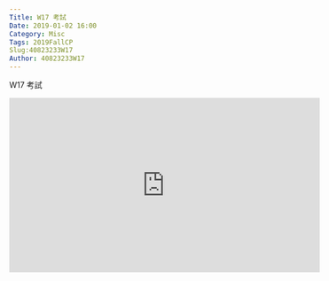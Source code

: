 ```yaml
---
Title: W17 考試
Date: 2019-01-02 16:00
Category: Misc
Tags: 2019FallCP
Slug:40823233W17
Author: 40823233W17
---
```

W17 考試
<iframe width="560" height="315" src="https://www.youtube.com/embed/OaahJEqqO1E" frameborder="0" allow="accelerometer; autoplay; encrypted-media; gyroscope; picture-in-picture" allowfullscreen></iframe>